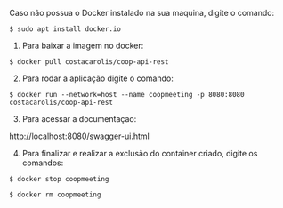 
Caso não possua o Docker instalado na sua maquina, digite o comando: 

`$ sudo apt install docker.io`

1. Para baixar a imagem no docker:

`$ docker pull costacarolis/coop-api-rest`

2. Para rodar a aplicação digite o comando: 

`$ docker run --network=host --name coopmeeting -p 8080:8080 costacarolis/coop-api-rest`

3. Para acessar a documentaçao:

http://localhost:8080/swagger-ui.html

4. Para finalizar e realizar a exclusão do container criado, digite os comandos:

`$ docker stop coopmeeting`

`$ docker rm coopmeeting`
